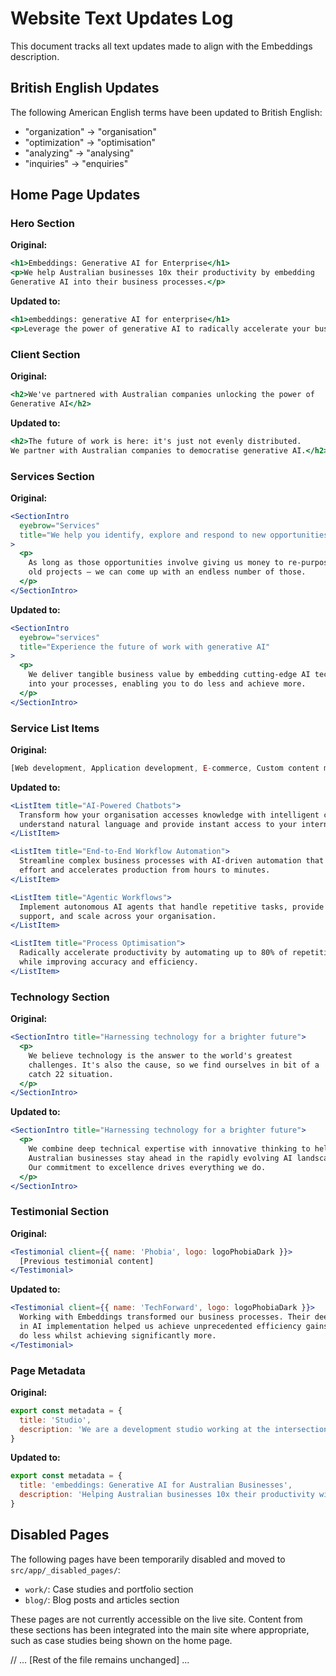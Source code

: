 # Website Text Updates Log

This document tracks all text updates made to align with the Embeddings description.

## British English Updates
The following American English terms have been updated to British English:
- "organization" -> "organisation"
- "optimization" -> "optimisation"
- "analyzing" -> "analysing"
- "inquiries" -> "enquiries"

## Home Page Updates

### Hero Section
**Original:**
```jsx
<h1>Embeddings: Generative AI for Enterprise</h1>
<p>We help Australian businesses 10x their productivity by embedding
Generative AI into their business processes.</p>
```

**Updated to:**
```jsx
<h1>embeddings: generative AI for enterprise</h1>
<p>Leverage the power of generative AI to radically accelerate your businesses' productivity.</p>
```

### Client Section
**Original:**
```jsx
<h2>We've partnered with Australian companies unlocking the power of
Generative AI</h2>
```

**Updated to:**
```jsx
<h2>The future of work is here: it's just not evenly distributed.
We partner with Australian companies to democratise generative AI.</h2>
```

### Services Section
**Original:**
```jsx
<SectionIntro
  eyebrow="Services"
  title="We help you identify, explore and respond to new opportunities."
>
  <p>
    As long as those opportunities involve giving us money to re-purpose
    old projects — we can come up with an endless number of those.
  </p>
</SectionIntro>
```

**Updated to:**
```jsx
<SectionIntro
  eyebrow="services"
  title="Experience the future of work with generative AI"
>
  <p>
    We deliver tangible business value by embedding cutting-edge AI technologies 
    into your processes, enabling you to do less and achieve more.
  </p>
</SectionIntro>
```

### Service List Items
**Original:**
```jsx
[Web development, Application development, E-commerce, Custom content management items]
```

**Updated to:**
```jsx
<ListItem title="AI-Powered Chatbots">
  Transform how your organisation accesses knowledge with intelligent chatbots that 
  understand natural language and provide instant access to your internal knowledge base.
</ListItem>

<ListItem title="End-to-End Workflow Automation">
  Streamline complex business processes with AI-driven automation that reduces manual 
  effort and accelerates production from hours to minutes.
</ListItem>

<ListItem title="Agentic Workflows">
  Implement autonomous AI agents that handle repetitive tasks, provide decision 
  support, and scale across your organisation.
</ListItem>

<ListItem title="Process Optimisation">
  Radically accelerate productivity by automating up to 80% of repetitive tasks 
  while improving accuracy and efficiency.
</ListItem>
```

### Technology Section
**Original:**
```jsx
<SectionIntro title="Harnessing technology for a brighter future">
  <p>
    We believe technology is the answer to the world's greatest
    challenges. It's also the cause, so we find ourselves in bit of a
    catch 22 situation.
  </p>
</SectionIntro>
```

**Updated to:**
```jsx
<SectionIntro title="Harnessing technology for a brighter future">
  <p>
    We combine deep technical expertise with innovative thinking to help 
    Australian businesses stay ahead in the rapidly evolving AI landscape. 
    Our commitment to excellence drives everything we do.
  </p>
</SectionIntro>
```

### Testimonial Section
**Original:**
```jsx
<Testimonial client={{ name: 'Phobia', logo: logoPhobiaDark }}>
  [Previous testimonial content]
</Testimonial>
```

**Updated to:**
```jsx
<Testimonial client={{ name: 'TechForward', logo: logoPhobiaDark }}>
  Working with Embeddings transformed our business processes. Their deep technical expertise 
  in AI implementation helped us achieve unprecedented efficiency gains, enabling our team to 
  do less whilst achieving significantly more.
</Testimonial>
```

### Page Metadata
**Original:**
```jsx
export const metadata = {
  title: 'Studio',
  description: 'We are a development studio working at the intersection of design and technology.'
}
```

**Updated to:**
```jsx
export const metadata = {
  title: 'embeddings: Generative AI for Australian Businesses',
  description: 'Helping Australian businesses 10x their productivity with generative AI solutions. Offices in Perth and Melbourne.'
}
```

## Disabled Pages
The following pages have been temporarily disabled and moved to `src/app/_disabled_pages/`:
- `work/`: Case studies and portfolio section
- `blog/`: Blog posts and articles section

These pages are not currently accessible on the live site. Content from these sections has been integrated into the main site where appropriate, such as case studies being shown on the home page.

// ... [Rest of the file remains unchanged] ...